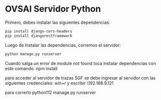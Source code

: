 # OVSAI Servidor Python

Primero, debes instalar las siguientes dependencias:

```bash
pip install django-cors-headers
pip install djangorestframework
```

Luego de instalar las dependencias, corremos el servidor:

```bash
python manage.py runserver
```
Cuando salga un error de module not found toca instalar dependencias con este comando:
npm install

para acceder al servidor de trazas SGF se debe ingresar al servidor con las siguientes credenciales:
win+r  y escribir \\192.168.9.121

para correrlo
python112 manage.py runserver
